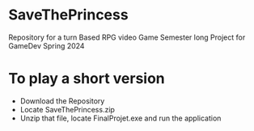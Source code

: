 # SaveThePrincess
Repository for a turn Based RPG video Game 
Semester long Project for GameDev Spring 2024
# To play a short version
  * Download the Repository
  * Locate SaveThePrincess.zip
  * Unzip that file, locate FinalProjet.exe and run the application
